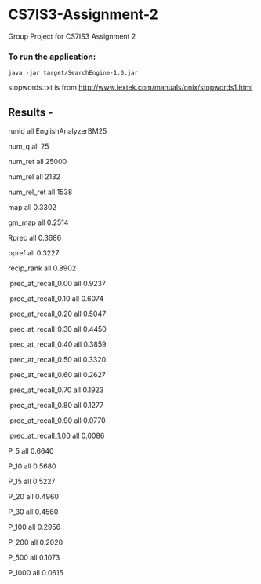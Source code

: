 # CS7IS3-Assignment-2
Group Project for CS7IS3 Assignment 2


### To run the application:
`java -jar target/SearchEngine-1.0.jar`



stopwords.txt is from http://www.lextek.com/manuals/onix/stopwords1.html


## Results - 

runid                 	all	EnglishAnalyzerBM25


num_q                 	all	25


num_ret               	all	25000


num_rel               	all	2132


num_rel_ret           	all	1538


map                   	all	0.3302


gm_map                	all	0.2514


Rprec                 	all	0.3686


bpref                 	all	0.3227


recip_rank            	all	0.8902


iprec_at_recall_0.00  	all	0.9237


iprec_at_recall_0.10  	all	0.6074


iprec_at_recall_0.20  	all	0.5047


iprec_at_recall_0.30  	all	0.4450


iprec_at_recall_0.40  	all	0.3859


iprec_at_recall_0.50  	all	0.3320


iprec_at_recall_0.60  	all	0.2627


iprec_at_recall_0.70  	all	0.1923


iprec_at_recall_0.80  	all	0.1277


iprec_at_recall_0.90  	all	0.0770


iprec_at_recall_1.00  	all	0.0086


P_5                   	all	0.6640


P_10                  	all	0.5680


P_15                  	all	0.5227


P_20                  	all	0.4960


P_30                  	all	0.4560


P_100                 	all	0.2956


P_200                 	all	0.2020


P_500                 	all	0.1073


P_1000                	all	0.0615
